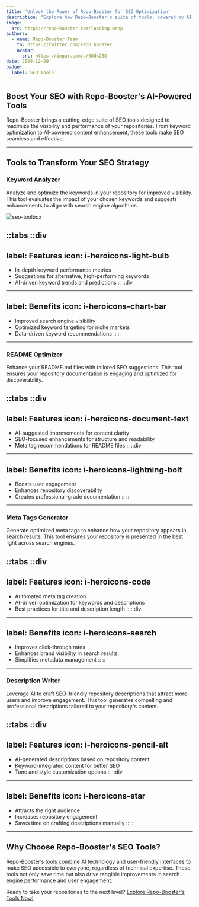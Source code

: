 ```yaml
---
title: 'Unlock the Power of Repo-Booster for SEO Optimization'
description: "Explore how Repo-Booster's suite of tools, powered by AI, can enhance your repository's visibility and SEO performance."
image:
  src: https://repo-booster.com/landing.webp
authors:
  - name: Repo-Booster Team
    to: https://twitter.com/repo_booster
    avatar:
      src: https://imgur.com/a/9Odx25D
date: 2024-12-29
badge:
  label: SEO Tools
---
```


## Boost Your SEO with Repo-Booster's AI-Powered Tools

Repo-Booster brings a cutting-edge suite of SEO tools designed to maximize the visibility and performance of your repositories. From keyword optimization to AI-powered content enhancement, these tools make SEO seamless and effective.

---

## Tools to Transform Your SEO Strategy

### Keyword Analyzer

Analyze and optimize the keywords in your repository for improved visibility. This tool evaluates the impact of your chosen keywords and suggests enhancements to align with search engine algorithms.

![seo-toolbox]()

::tabs
  ::div
  ---
  label: Features
  icon: i-heroicons-light-bulb
  ---
  - In-depth keyword performance metrics
  - Suggestions for alternative, high-performing keywords
  - AI-driven keyword trends and predictions
  ::
  ::div
  ---
  label: Benefits
  icon: i-heroicons-chart-bar
  ---
  - Improved search engine visibility
  - Optimized keyword targeting for niche markets
  - Data-driven keyword recommendations
  ::
::

---

### README Optimizer

Enhance your README.md files with tailored SEO suggestions. This tool ensures your repository documentation is engaging and optimized for discoverability.

::tabs
  ::div
  ---
  label: Features
  icon: i-heroicons-document-text
  ---
  - AI-suggested improvements for content clarity
  - SEO-focused enhancements for structure and readability
  - Meta tag recommendations for README files
  ::
  ::div
  ---
  label: Benefits
  icon: i-heroicons-lightning-bolt
  ---
  - Boosts user engagement
  - Enhances repository discoverability
  - Creates professional-grade documentation
  ::
::

---

### Meta Tags Generator

Generate optimized meta tags to enhance how your repository appears in search results. This tool ensures your repository is presented in the best light across search engines.

::tabs
  ::div
  ---
  label: Features
  icon: i-heroicons-code
  ---
  - Automated meta tag creation
  - AI-driven optimization for keywords and descriptions
  - Best practices for title and description length
  ::
  ::div
  ---
  label: Benefits
  icon: i-heroicons-search
  ---
  - Improves click-through rates
  - Enhances brand visibility in search results
  - Simplifies metadata management
  ::
::

---

### Description Writer

Leverage AI to craft SEO-friendly repository descriptions that attract more users and improve engagement. This tool generates compelling and professional descriptions tailored to your repository's content.

::tabs
  ::div
  ---
  label: Features
  icon: i-heroicons-pencil-alt
  ---
  - AI-generated descriptions based on repository content
  - Keyword-integrated content for better SEO
  - Tone and style customization options
  ::
  ::div
  ---
  label: Benefits
  icon: i-heroicons-star
  ---
  - Attracts the right audience
  - Increases repository engagement
  - Saves time on crafting descriptions manually
  ::
::

---

## Why Choose Repo-Booster's SEO Tools?

Repo-Booster’s tools combine AI technology and user-friendly interfaces to make SEO accessible to everyone, regardless of technical expertise. These tools not only save time but also drive tangible improvements in search engine performance and user engagement.

Ready to take your repositories to the next level? [Explore Repo-Booster's Tools Now!](#)
